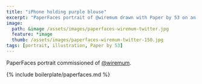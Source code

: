 ```yaml
---
title: "iPhone holding purple blouse"
excerpt: "PaperFaces portrait of @wiremum drawn with Paper by 53 on an iPad."
image: 
  path: &image /assets/images/paperfaces-wiremum-twitter.jpg 
  feature: *image
  thumb: /assets/images/paperfaces-wiremum-twitter-150.jpg
tags: [portrait, illustration, Paper by 53]
---
```


PaperFaces portrait commissioned of [@wiremum](http://twitter.com/wiremum).

{% include boilerplate/paperfaces.md %}
